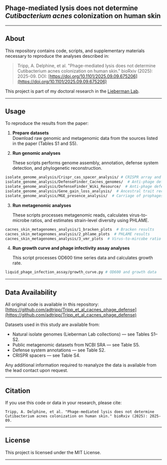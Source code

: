 
## Phage-mediated lysis does not determine *Cutibacterium acnes* colonization on human skin

---

## About
This repository contains code, scripts, and supplementary materials necessary to reproduce the analyses described in:

> Tripp, A. Delphine, et al. "Phage-mediated lysis does not determine Cutibacterium acnes colonization on human skin." bioRxiv (2025): 2025-09.
> DOI: [https://doi.org/10.1101/2025.09.09.675206](https://doi.org/10.1101/2025.09.09.675206)

This project is part of my doctoral research in the [Lieberman Lab](https://lieberman.science/research/).


---

## Usage
To reproduce the results from the paper:

1. **Prepare datasets**  
   Download raw genomic and metagenomic data from the sources listed in the paper (Tables S1 and S5).

2. **Run genomic analyses**  

   These scripts performs genome assembly, annotation, defense system detection, and phylogenetic reconstruction.

```bash
isolate_genome_analysis/Crispr_cas_spacer_analysis/ # CRISPR array and spacer analyses
isolate_genome_analysis/DefenseFinder_Cacnes_genomes/  # Anti-phage defense systems detection in C. acnes isolate genomes
isolate_genome_analysis/DefenseFinder_Wiki_Resource/  # Anti-phage defense systems in other skin-associated genera
isolate_genome_analysis/Gene_gain_loss_analysis/  # Ancestral trait reconstruction of C. acnes accessory genome
isolate_genome_analysis/MGE_presence_analysis/  # Carriage of prophages and plasmids across C. acnes isolate genomes
```

3. **Run metagenomic analyses**  

   These scripts processes metagenomic reads, calculates virus-to-microbe ratios, and estimates strain-level diversity using PHLAME.

```bash
cacnes_skin_metagenomes_analysis/1_bracken_plots  # Bracken results
cacnes_skin_metagenomes_analysis/2_phlame_plots  # PHLAME results
cacnes_skin_metagenomes_analysis/3_vmr_plots  # Virus-to-mircobe ratio results
```

4. **Run growth curve and phage infectivity assay analyses**  

   This script processes OD600 time series data and calculates growth rate.

```bash
liquid_phage_infection_assay/growth_curve.py # OD600 and growth data
```
   
---

## Data Availability
All original code is available in this repository:  
[https://github.com/adtripp/Tripp_et_al_cacnes_phage_defense](https://github.com/adtripp/Tripp_et_al_cacnes_phage_defense)

Datasets used in this study are available from:
- Natural isolate genomes (Lieberman Lab collections) — see Tables S1–S2.
- Public metagenomic datasets from NCBI SRA — see Table S5.
- Defense system annotations — see Table S2.
- CRISPR spacers — see Table S4.

Any additional information required to reanalyze the data is available from the lead contact upon request.

---

## Citation
If you use this code or data in your research, please cite:

```
Tripp, A. Delphine, et al. "Phage-mediated lysis does not determine Cutibacterium acnes colonization on human skin." bioRxiv (2025): 2025-09.
```

---

## License
This project is licensed under the MIT License.

---


